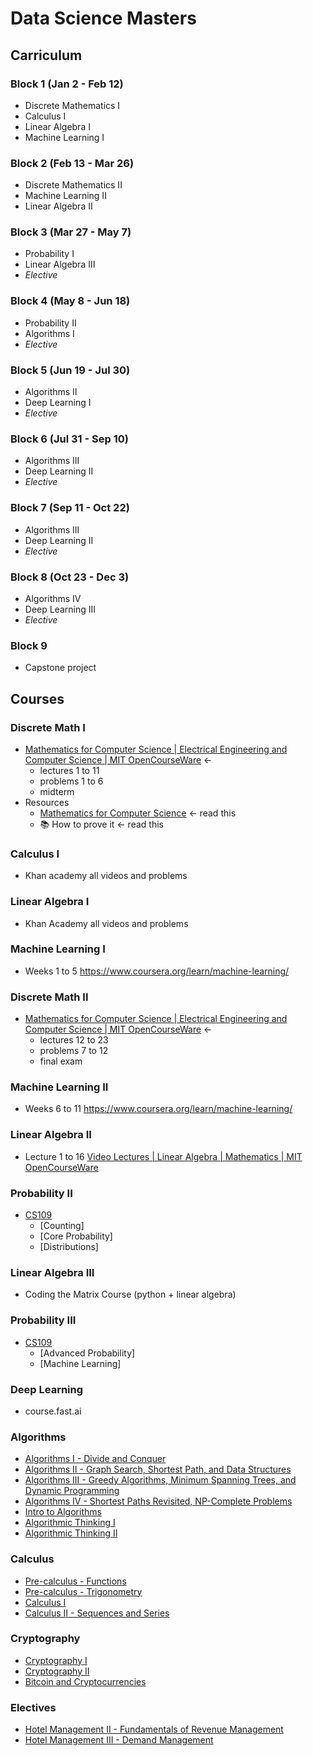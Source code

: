 # Data Science Masters

## Carriculum

### Block 1 (Jan 2 - Feb 12)

* Discrete Mathematics I
* Calculus I
* Linear Algebra I
* Machine Learning I

### Block 2 (Feb 13 - Mar 26)

* Discrete Mathematics II
* Machine Learning II
* Linear Algebra II

### Block 3 (Mar 27 - May 7)

* Probability I
* Linear Algebra III
* *Elective*

### Block 4 (May 8 - Jun 18)

* Probability II
* Algorithms I
* *Elective*

### Block 5 (Jun 19 - Jul 30)

* Algorithms II
* Deep Learning I
* *Elective*

### Block 6 (Jul 31 - Sep 10)

* Algorithms III
* Deep Learning II
* *Elective*

### Block 7 (Sep 11 - Oct 22)

* Algorithms III
* Deep Learning II
* *Elective*

### Block 8 (Oct 23 - Dec 3)

* Algorithms IV
* Deep Learning III
* *Elective*

### Block 9

* Capstone project

## Courses

### Discrete Math I
- [Mathematics for Computer Science | Electrical Engineering and Computer Science | MIT OpenCourseWare](https://ocw.mit.edu/courses/electrical-engineering-and-computer-science/6-042j-mathematics-for-computer-science-fall-2010/index.htm) <- 
	- lectures 1 to 11
	- problems 1 to 6
	- midterm
-  Resources
	- [Mathematics for Computer Science](http://www.iith.ac.in/~aravind/Files-DM/LLM-MFCS-2004.pdf) <- read this 
	- 📚 How to prove it <- read this

### Calculus I
- Khan academy all videos and problems

### Linear Algebra I
- Khan Academy all videos and problems

### Machine Learning I
- Weeks 1 to 5 https://www.coursera.org/learn/machine-learning/

### Discrete Math II
- [Mathematics for Computer Science | Electrical Engineering and Computer Science | MIT OpenCourseWare](https://ocw.mit.edu/courses/electrical-engineering-and-computer-science/6-042j-mathematics-for-computer-science-fall-2010/index.htm) <- 
	- lectures 12 to 23
	- problems 7 to 12
	- final exam
	
### Machine Learning II
- Weeks 6 to 11 https://www.coursera.org/learn/machine-learning/ 

### Linear Algebra II
- Lecture 1 to 16 [Video Lectures | Linear Algebra | Mathematics | MIT OpenCourseWare](https://ocw.mit.edu/courses/mathematics/18-06-linear-algebra-spring-2010/video-lectures/)

### Probability II
- [CS109](http://web.stanford.edu/class/cs109/)
	- [Counting]
	- [Core Probability]
	- [Distributions]
	
### Linear Algebra III
- Coding the Matrix Course (python + linear algebra)

### Probability III
- [CS109](http://web.stanford.edu/class/cs109/)
	- [Advanced Probability]
	- [Machine Learning]

### Deep Learning 
- course.fast.ai

### Algorithms
* [Algorithms I - Divide and Conquer](https://www.coursera.org/learn/algorithms-divide-conquer)
* [Algorithms II - Graph Search, Shortest Path, and Data Structures](https://www.coursera.org/learn/algorithms-graphs-data-structures)
* [Algorithms III - Greedy Algorithms, Minimum Spanning Trees, and Dynamic Programming](https://www.coursera.org/learn/algorithms-greedy)
* [Algorithms IV - Shortest Paths Revisited, NP-Complete Problems](https://www.coursera.org/learn/algorithms-npcomplete)
* [Intro to Algorithms](https://www.udacity.com/course/intro-to-algorithms--cs215)
* [Algorithmic Thinking I](https://www.coursera.org/learn/algorithmic-thinking-1)
* [Algorithmic Thinking II](https://www.coursera.org/learn/algorithmic-thinking-2)

### Calculus
* [Pre-calculus - Functions](https://www.coursera.org/learn/pre-calculus)
* [Pre-calculus - Trigonometry](https://www.coursera.org/learn/trigonometry)
* [Calculus I](https://www.coursera.org/learn/calculus1)
* [Calculus II - Sequences and Series](https://www.coursera.org/learn/advanced-calculus)

### Cryptography
* [Cryptography I](https://www.coursera.org/learn/crypto)
* [Cryptography II](https://www.coursera.org/learn/crypto2)
* [Bitcoin and Cryptocurrencies](https://www.coursera.org/learn/cryptocurrency)

### Electives
* [Hotel Management II - Fundamentals of Revenue Management](https://www.coursera.org/learn/fundamentals-of-revenue-management)
* [Hotel Management III - Demand Management](https://www.coursera.org/learn/demandmanagement)
